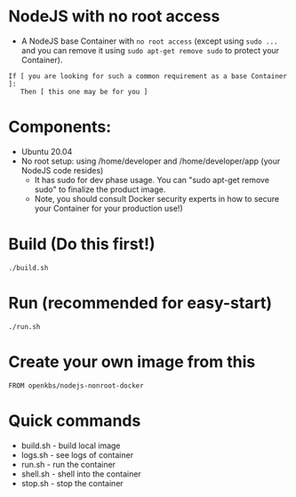# NodeJS with no root access 
* A NodeJS base Container with `no root access` (except using `sudo ...` and you can remove it using `sudo apt-get remove sudo` to protect your Container). 
```
If [ you are looking for such a common requirement as a base Container ]:
   Then [ this one may be for you ]
```

# Components:
* Ubuntu 20.04 
* No root setup: using /home/developer and /home/developer/app (your NodeJS code resides)
  * It has sudo for dev phase usage. You can "sudo apt-get remove sudo" to finalize the product image.
  * Note, you should consult Docker security experts in how to secure your Container for your production use!)

# Build (Do this first!)
```
./build.sh
```

# Run (recommended for easy-start)
```
./run.sh
```

# Create your own image from this

```
FROM openkbs/nodejs-nonroot-docker
```

# Quick commands
* build.sh - build local image
* logs.sh - see logs of container
* run.sh - run the container
* shell.sh - shell into the container
* stop.sh - stop the container
